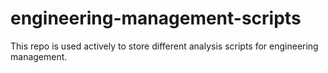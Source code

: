 # engineering-management-scripts
This repo is used actively to store different analysis scripts for engineering management.
